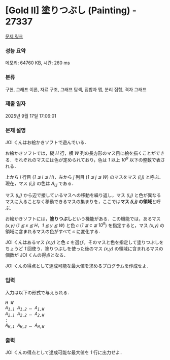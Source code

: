 # [Gold II] 塗りつぶし (Painting) - 27337 

[문제 링크](https://www.acmicpc.net/problem/27337) 

### 성능 요약

메모리: 64760 KB, 시간: 260 ms

### 분류

구현, 그래프 이론, 자료 구조, 그래프 탐색, 집합과 맵, 분리 집합, 격자 그래프

### 제출 일자

2025년 9월 17일 17:06:01

### 문제 설명

<p>JOI くんはお絵かきソフトで遊んでいる．</p>

<p>お絵かきソフトでは，縦 <var>H</var> 行，横 <var>W</var> 列の長方形のマス目に絵を描くことができる．それぞれのマスには色が定められており，色は <var>1</var> 以上 <var>10<sup>9</sup></var> 以下の整数で表される．</p>

<p>上から <var>i</var> 行目 (<var>1 ≦ i ≦ H</var>)，左から <var>j</var> 列目 (<var>1 ≦ j ≦ W</var>) のマスをマス <var>(i,j)</var> と呼ぶ．現在，マス <var>(i,j)</var> の色は <var>A<sub>i,j</sub></var> である．</p>

<p>マス <var>(i,j)</var> から辺で接しているマスへの移動を繰り返し，マス <var>(i,j)</var> と色が異なるマスに入ることなく移動できるマスの集まりを，ここでは<strong>マス <var>(i,j)</var> の領域</strong>と呼ぶ．</p>

<p>お絵かきソフトには，<strong>塗りつぶし</strong>という機能がある．この機能では，あるマス <var>(x,y)</var> (<var>1 ≦ x ≦ H</var>，<var>1 ≦ y ≦ W</var>) と色 <var>c</var> (<var>1 ≦ c ≦ 10<sup>9</sup></var>) を指定すると，マス <var>(x,y)</var> の領域に含まれるマスの色がすべて <var>c</var> に変化する．</p>

<p>JOI くんはあるマス <var>(x,y)</var> と色 <var>c</var> を選び，そのマスと色を指定して塗りつぶしをちょうど <var>1</var> 回使う．塗りつぶしを使った後のマス <var>(x,y)</var> の領域に含まれるマスの個数が JOI くんの得点となる．</p>

<p>JOI くんの得点として達成可能な最大値を求めるプログラムを作成せよ．</p>

### 입력 

 <p>入力は以下の形式で与えられる．</p>

<pre><var>H</var> <var>W</var>
<var>A<sub>1,1</sub></var> <var>A<sub>1,2</sub></var> <var>…</var> <var>A<sub>1,W</sub></var>
<var>A<sub>2,1</sub></var> <var>A<sub>2,2</sub></var> <var>…</var> <var>A<sub>2,W</sub></var>
<var>:</var>
<var>A<sub>H,1</sub></var> <var>A<sub>H,2</sub></var> <var>…</var> <var>A<sub>H,W</sub></var></pre>

### 출력 

 <p>JOI くんの得点として達成可能な最大値を <var>1</var> 行に出力せよ．</p>

